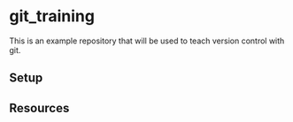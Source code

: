 # git_training

This is an example repository that will be used to teach version control with git.

## Setup

## Resources
